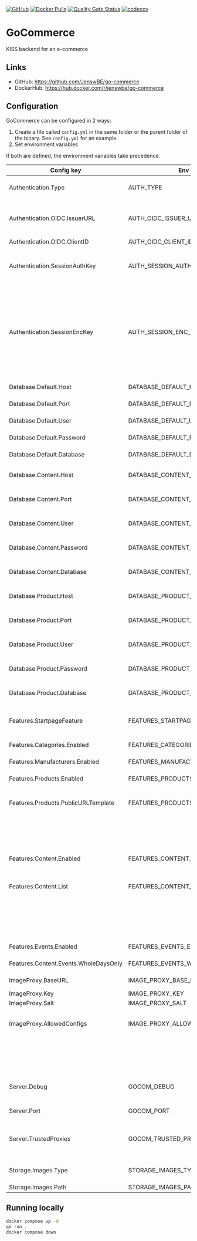 [![GitHub](https://img.shields.io/github/license/JenswBE/go-commerce)](https://github.com/JenswBE/go-commerce)
[![Docker Pulls](https://img.shields.io/docker/pulls/jenswbe/go-commerce)](https://hub.docker.com/r/jenswbe/go-commerce)
[![Quality Gate Status](https://sonarcloud.io/api/project_badges/measure?project=JenswBE_go-commerce&metric=alert_status)](https://sonarcloud.io/summary/new_code?id=JenswBE_go-commerce)
[![codecov](https://codecov.io/gh/JenswBE/go-commerce/branch/main/graph/badge.svg?token=S2oyV1sTWU)](https://codecov.io/gh/JenswBE/go-commerce)

# GoCommerce

KISS backend for an e-commerce

## Links

- GitHub: https://github.com/JenswBE/go-commerce
- DockerHub: https://hub.docker.com/r/jenswbe/go-commerce

## Configuration

GoCommerce can be configured in 2 ways:

1. Create a file called `config.yml` in the same folder or the parent folder of the binary. See `config.yml` for an example.
2. Set environment variables

If both are defined, the environment variables take precedence.

| Config key                            | Env variable                          | Description                                                                                                | Default value  |
| ------------------------------------- | ------------------------------------- | ---------------------------------------------------------------------------------------------------------- | -------------- |
| Authentication.Type                   | AUTH_TYPE                             | Switch between OIDC and NONE (latter should only be used for testing)                                      |                |
| Authentication.OIDC.IssuerURL         | AUTH_OIDC_ISSUER_URL                  | URL to OpenID Configuration Issuer (without `.well-known/openid-configuration`)                            |                |
| Authentication.OIDC.ClientID          | AUTH_OIDC_CLIENT_ID                   | Client ID for OIDC                                                                                         |                |
| Authentication.SessionAuthKey         | AUTH_SESSION_AUTH_KEY                 | Authentication key for session tokens. Mandatory and must be a base64 encoded string of 64 bytes.          |                |
|                                       |                                       | Can be generated using `openssl rand -base64 64 \| paste --delimiters '' --serial`                         |                |
| Authentication.SessionEncKey          | AUTH_SESSION_ENC_KEY                  | Encryption key for session tokens. Mandatory and must be a base64 encoded string of 32 bytes.              |                |
|                                       |                                       | Can be generated using `openssl rand -base64 32 \| paste --delimiters '' --serial`                         |                |
| Database.Default.Host                 | DATABASE_DEFAULT_HOST                 | Hostname of the default Postgres datatabase                                                                |                |
| Database.Default.Port                 | DATABASE_DEFAULT_PORT                 | Port of the default Postgres datatabase                                                                    | 5432           |
| Database.Default.User                 | DATABASE_DEFAULT_USER                 | Username for the default Postgres datatabase                                                               |                |
| Database.Default.Password             | DATABASE_DEFAULT_PASSWORD             | Password for the default Postgres datatabase                                                               |                |
| Database.Default.Database             | DATABASE_DEFAULT_DATABASE             | Database name for default the Postgres datatabase                                                          |                |
| Database.Content.Host                 | DATABASE_CONTENT_HOST                 | Override the default hostname for the content Postgres datatabase                                          |                |
| Database.Content.Port                 | DATABASE_CONTENT_PORT                 | Override the default port for the content Postgres datatabase                                              |                |
| Database.Content.User                 | DATABASE_CONTENT_USER                 | Override the default user for the content Postgres datatabase                                              |                |
| Database.Content.Password             | DATABASE_CONTENT_PASSWORD             | Override the default password for the content Postgres datatabase                                          |                |
| Database.Content.Database             | DATABASE_CONTENT_DATABASE             | Override the default database for the content Postgres datatabase                                          |                |
| Database.Product.Host                 | DATABASE_PRODUCT_HOST                 | Override the default hostname for the product Postgres datatabase                                          |                |
| Database.Product.Port                 | DATABASE_PRODUCT_PORT                 | Override the default port for the product Postgres datatabase                                              |                |
| Database.Product.User                 | DATABASE_PRODUCT_USER                 | Override the default user for the product Postgres datatabase                                              |                |
| Database.Product.Password             | DATABASE_PRODUCT_PASSWORD             | Override the default password for the product Postgres datatabase                                          |                |
| Database.Product.Database             | DATABASE_PRODUCT_DATABASE             | Override the default database for the product Postgres datatabase                                          |                |
| Features.StartpageFeature             | FEATURES_STARTPAGE_FEATURE            | Feature which should be shown as startpage. See below config keys for supported features.                  | Products       |
| Features.Categories.Enabled           | FEATURES_CATEGORIES_ENABLED           | Support for categories is enabled                                                                          | true           |
| Features.Manufacturers.Enabled        | FEATURES_MANUFACTURERS_ENABLED        | Support for manufacturers is enabled                                                                       | true           |
| Features.Products.Enabled             | FEATURES_PRODUCTS_ENABLED             | Support for products is enabled                                                                            | true           |
| Features.Products.PublicURLTemplate   | FEATURES_PRODUCTS_PUBLIC_URL_TEMPLATE | Optional template for showing link to product page on public site. Button is omitted in                    |                |
|                                       |                                       | list if not provided. String is parsed into a Go HTML template. Product is available as `.`.               |                |
| Features.Content.Enabled              | FEATURES_CONTENT_ENABLED              | Support for content is enabled                                                                             | true           |
| Features.Content.List                 | FEATURES_CONTENT_LIST                 | List of content. New content is automatically added to the DB. Missing content is not removed from the DB. |                |
|                                       |                                       | Config: Object with fields `Name` and `ContentType`                                                        |                |
|                                       |                                       | Env: List of format `Name:ContentType`                                                                     |                |
| Features.Events.Enabled               | FEATURES_EVENTS_ENABLED               | Support for events is enabled                                                                              | true           |
| Features.Content.Events.WholeDaysOnly | FEATURES_EVENTS_WHOLE_DAYS_ONLY       | Only events with full days (no time) are supported                                                         | true           |
| ImageProxy.BaseURL                    | IMAGE_PROXY_BASE_URL                  | Base URL of your [Imgproxy instance](https://docs.imgproxy.net/)                                           | /images/       |
| ImageProxy.Key                        | IMAGE_PROXY_KEY                       | [Signing key for Imgproxy](https://docs.imgproxy.net/configuration?id=url-signature)                       |                |
| ImageProxy.Salt                       | IMAGE_PROXY_SALT                      | [Salt for Imgproxy](https://docs.imgproxy.net/configuration?id=url-signature)                              |                |
| ImageProxy.AllowedConfigs             | IMAGE_PROXY_ALLOWED_CONFIGS           | Comma-separated list of allowed image configs in format width:height:resizingType.                         |                |
|                                       |                                       | Example `100:100:FILL,300:200:FIT`. Use `*` if not limiting the configs.                                   |                |
| Server.Debug                          | GOCOM_DEBUG                           | Set to true to enable debug logging and put API framework in debug mode.                                   | false          |
| Server.Port                           | GOCOM_PORT                            | HTTP port on which the GoCommerce API listens                                                              | 8080           |
| Server.TrustedProxies                 | GOCOM_TRUSTED_PROXIES                 | IP's of proxies trusted by GoCommerce. Header `X-Forwarded-For` is only considered for these hosts.        | 172.16.0.0/16  |
| Storage.Images.Type                   | STORAGE_IMAGES_TYPE                   | Type of storage used for storing images. Currently only `fs` is supported.                                 | fs             |
| Storage.Images.Path                   | STORAGE_IMAGES_PATH                   | Path for storing images                                                                                    | ./files/images |

## Running locally

```bash
docker compose up -d
go run .
docker compose down
```
